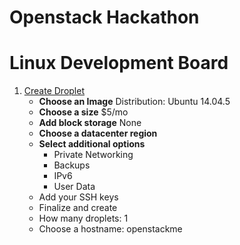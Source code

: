 # Openstack Hackathon

# Linux Development Board

1. [Create Droplet](https://cloud.digitalocean.com/droplets )
   - __Choose an Image__ Distribution: Ubuntu 14.04.5 
   - __Choose a size__ $5/mo 
   - __Add block storage__ None
   - __Choose a datacenter region__
   - __Select additional options__ 
     - Private Networking
     - Backups
     - IPv6
     - User Data
   -  Add your SSH keys
   -  Finalize and create
     - How many droplets: 1
     - Choose a hostname: openstackme     

